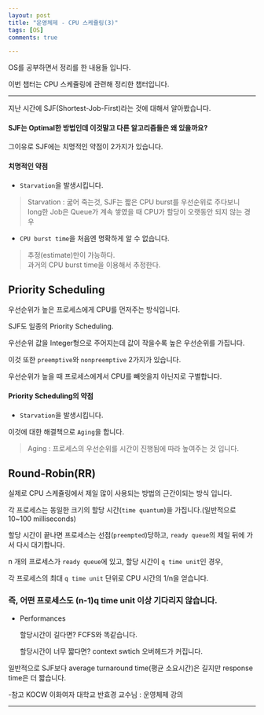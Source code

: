 ```yaml
---
layout: post
title: "운영체제 - CPU 스케쥴링(3)"
tags: [OS]
comments: true

---
```


OS를 공부하면서 정리를 한 내용들 입니다.<br>

이번 챕터는 CPU 스케쥴링에 관련해 정리한 챕터입니다.

---

지난 시간에 SJF(Shortest-Job-First)라는 것에 대해서 알아봤습니다.

#### SJF는 Optimal한 방법인데 이것말고 다른 알고리즘들은 왜 있을까요?

그이유로 SJF에는 치명적인 약점이 2가지가 있습니다.

#### 치명적인 약점 

* `Starvation`을 발생시킵니다.
   
> Starvation : 굶어 죽는것, SJF는 짧은 CPU burst를 우선순위로 주다보니<br>
long한 Job은 Queue가 계속 쌓였을 때 CPU가 할당이 오랫동안 되지 않는 경우  
   
* `CPU burst time`을 처음엔 명확하게 알 수 없습니다.
   
> 추정(estimate)만이 가능하다.<br>
과거의 CPU burst time을 이용해서 추정한다.
 
 ## Priority Scheduling
 
 우선순위가 높은 프로세스에게 CPU를 먼저주는 방식입니다.
 
 SJF도 일종의 Priority Scheduling.
 
 우선순위 값을 Integer형으로 주어지는데 값이 작을수록 높은 우선순위를 가집니다.

 이것 또한 `preemptive`와 `nonpreemptive` 2가지가 있습니다.
 
 우선순위가 높을 때 프로세스에게서 CPU를 빼앗을지 아닌지로 구별합니다.
 
 #### Priority Scheduling의 약점
 
   * `Starvation`을 발생시킵니다.
   
   이것에 대한 해결책으로 `Aging`을 합니다.
   
   > Aging : 프로세스의 우선순위를 시간이 진행됨에 따라 높여주는 것 입니다.
 
 ## Round-Robin(RR)
 
 실제로 CPU 스케쥴링에서 제일 많이 사용되는 방법의 근간이되는 방식 입니다.
 
 각 프로세스는 동일한 크기의 할당 시간(`time quantum`)을 가집니다.(일반적으로 10~100 milliseconds)
 
 할당 시간이 끝나면 프로세스는 선점(`preempted`)당하고, `ready queue`의 제일 뒤에 가서 다시 대기합니다.
 
 n 개의 프로세스가 `ready queue`에 있고, 할당 시간이 `q time unit`인 경우,
  
 각 프로세스의 최대 `q time unit` 단위로 CPU 시간의 1/n을 얻습니다.

 ### 즉, 어떤 프로세스도 (n-1)q time unit 이상 기다리지 않습니다.
 
 * Performances
 
    할당시간이 길다면? FCFS와 똑같습니다.
    
    할당시간이 너무 짧다면? context swtich 오버헤드가 커집니다.
    
 일반적으로 SJF보다 average turnaround time(평균 소요시간)은 길지만 response time은 더 짧습니다.
 
-참고 KOCW 이화여자 대학교 반효경 교수님 : 운영체제 강의

---
